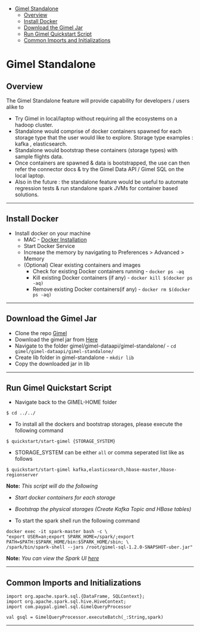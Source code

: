 
* [Gimel Standalone](#gimel-standalone)
   * [Overview](#overview)
   * [Install Docker](#install-docker)
   * [Download the Gimel Jar](#download-the-gimel-jar)
   * [Run Gimel Quickstart Script](#run-gimel-quickstart-script)
   * [Common Imports and Initializations](#common-imports-and-initializations)
   
# Gimel Standalone

## Overview
The Gimel Standalone feature will provide capability for developers / users alike to

  * Try Gimel in local/laptop without requiring all the ecosystems on a hadoop cluster.
  * Standalone would comprise of docker containers spawned for each storage type that the user would like to explore. Storage type examples : kafka , elasticsearch.
  * Standalone would bootstrap these containers (storage types) with sample flights data.
  * Once containers are spawned & data is bootstrapped, the use can then refer the connector docs & try the Gimel Data API / Gimel SQL on the local laptop.
  * Also in the future : the standalone feature would be useful to automate regression tests & run standalone spark JVMs for container based solutions. 

___________________________________________________________________________________________________________________

## Install Docker

* Install docker on your machine 
  * MAC - <a href="https://docs.docker.com/docker-for-mac/install/" target="_blank">Docker Installation</a>
  * Start Docker Service
  * Increase the memory by navigating to Preferences > Advanced > Memory
  * (Optional) Clear existing containers and images
      * Check for existing Docker containers running - ```docker ps -aq```
      * Kill existing Docker containers (if any) - ```docker kill $(docker ps -aq)```
      * Remove existing Docker containers(if any) - ```docker rm $(docker ps -aq)```
  

___________________________________________________________________________________________________________________

## Download the Gimel Jar

* Clone the repo <a href="https://github.com/paypal/gimel" target="_blank">Gimel</a>
* Download the gimel jar from <a href="https://drive.google.com/uc?id=1mVia6-dTyX9ZU2-r91TFJu4_hEhapVRA&export=download" target="_blank">Here</a>
* Navigate to the folder gimel/gimel-dataapi/gimel-standalone/ - ```cd gimel/gimel-dataapi/gimel-standalone/```
* Create lib folder in gimel-standalone - ```mkdir lib```
* Copy the downloaded jar in lib

___________________________________________________________________________________________________________________

## Run Gimel Quickstart Script

* Navigate back to the GIMEL-HOME folder
```
$ cd ../../
```

* To install all the dockers and bootstrap storages, please execute the following command
```
$ quickstart/start-gimel {STORAGE_SYSTEM}
```

* STORAGE_SYSTEM can be either ```all``` or comma seperated list like as follows
```
$ quickstart/start-gimel kafka,elasticsearch,hbase-master,hbase-regionserver
```

**Note:** *This script will do the following*
  * *Start docker containers for each storage*
  * *Bootstrap the physical storages (Create Kafka Topic and HBase tables)*
  
  
* To start the spark shell run the following command

```
docker exec -it spark-master bash -c \
"export USER=an;export SPARK_HOME=/spark/;export PATH=$PATH:$SPARK_HOME/bin:$SPARK_HOME/sbin; \
/spark/bin/spark-shell --jars /root/gimel-sql-1.2.0-SNAPSHOT-uber.jar"
```

**Note:** *You can view the Spark UI  <a href="http://localhost:4040" target="_blank">here</a>*
___________________________________________________________________________________________________________________

## Common Imports and Initializations

```
import org.apache.spark.sql.{DataFrame, SQLContext};
import org.apache.spark.sql.hive.HiveContext;
import com.paypal.gimel.sql.GimelQueryProcessor

val gsql = GimelQueryProcessor.executeBatch(_:String,spark)
```

___________________________________________________________________________________________________________________

